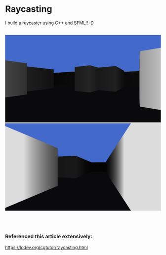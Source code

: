 # Raycasting
I build a raycaster using C++ and SFML!! :D
<br></br>

<p align="center">
  <img src="https://github.com/Cherry-Trees/Raycasting/blob/main/examples/raycaster1.png" width="720" title="hoer text">
  <img src="https://github.com/Cherry-Trees/Raycasting/blob/main/examples/raycaster2.png" width="720" alt="accessibility text">
</p>
<br></br>

### Referenced this article extensively:

https://lodev.org/cgtutor/raycasting.html

